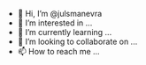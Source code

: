 - 👋 Hi, I’m @julsmanevra
- 👀 I’m interested in ...
- 🌱 I’m currently learning ...
- 💞️ I’m looking to collaborate on ...
- 📫 How to reach me ...

<!---
julsmanevra/julsmanevra is a ✨ special ✨ repository because its `README.md` (this file) appears on your GitHub profile.
You can click the Preview link to take a look at your changes.
--->
